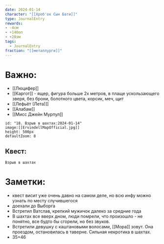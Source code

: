 ```yaml
---
date: 2024-01-14
character: "[[Хроб'ок Сын Бати]]"
type: JournalEntry
rewards: 
- -4см
- +140оп
- +20зм
tags:
  - JournalEntry
fraction: "[[металлурги]]"
---
```

# Важно:
- [[Люцифер]]
- [[Каргот]] - ящер, фигура больше 2х метров, в плаще ускользающего зверя, без брони, болотного цвета, корсик, меч, щит
- [[Лефьёт (Лета)]]
- [[Алабам]]
- [[Мисс Джейн Мурпул]]

```leaflet
id: "18. Взрыв в шахтах:2024-01-14"
image:[[ErvindellMapOfficial.jpg]]
height: 500px
defaultZoom: 8
```
## Квест:
```
Взрыв в шахтах

```
# Заметки:
- квест висит уже очень давно на самом деле, но всю инфу можно узнать по месту случившегося
- доехали до Выборга
- Встретил Ватслав, крепкий мужичок далеко за средние года
- В шахтах все вверх дном, люди помрели, что произошло - не понятно, все будто бы сгорели, но без звуков.
- Встретили девушку с каштановыми волосами, [[Мора]] зовут. Она проездом, остановилась в таверне. Сильная некротика в шахтах.
- 35+46